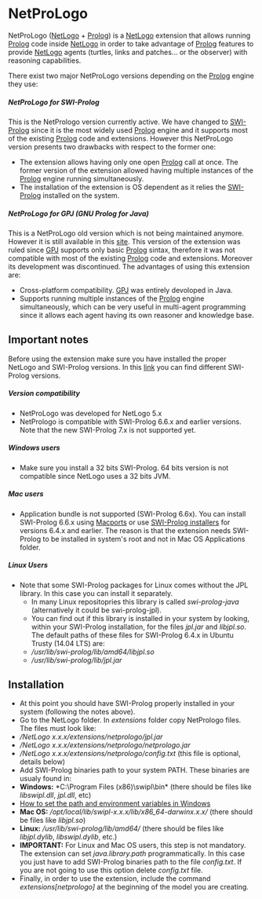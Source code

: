# NetProLogo
NetProLogo ([NetLogo](https://ccl.northwestern.edu/netlogo/) + [Prolog](http://en.wikipedia.org/wiki/Prolog)) is a [NetLogo](https://ccl.northwestern.edu/netlogo/) extension that allows running [Prolog](http://en.wikipedia.org/wiki/Prolog) code inside [NetLogo](https://ccl.northwestern.edu/netlogo/) in order to take advantage of [Prolog](http://en.wikipedia.org/wiki/Prolog) features to provide [NetLogo](https://ccl.northwestern.edu/netlogo/) agents  (turtles, links and patches... or the observer) with reasoning capabilities.

There exist two major NetProLogo versions depending on the [Prolog](http://en.wikipedia.org/wiki/Prolog) engine they use:

##### NetProLogo for SWI-Prolog

This is the NetPrologo version currently active. We have changed to [SWI-Prolog](http://www.swi-prolog.org/) since it is the most widely used [Prolog](http://en.wikipedia.org/wiki/Prolog) engine and it supports most of the existing [Prolog](http://en.wikipedia.org/wiki/Prolog) code and extensions. However this NetProLogo version presents two drawbacks with respect to the former one:

* The extension allows having only one open [Prolog](http://en.wikipedia.org/wiki/Prolog) call at once. The former version of the extension allowed having multiple instances of the [Prolog](http://en.wikipedia.org/wiki/Prolog) engine running simultaneously.
* The installation of the extension is OS dependent as it relies the [SWI-Prolog](http://www.swi-prolog.org/) installed on the system.

##### NetProLogo for GPJ (GNU Prolog for Java)

This is a NetProLogo old version which is not being maintained anymore. However it is still available in this [site](http://www.cs.us.es/~fsancho/NetProLogo/). This version of the extension was ruled since [GPJ](http://www.gnu.org/software/gnuprologjava/gnuprologjava.html) supports only basic [Prolog](http://en.wikipedia.org/wiki/Prolog) sintax, therefore it was not compatible with most of the existing [Prolog](http://en.wikipedia.org/wiki/Prolog) code and extensions. Moreover its development was discontinued. The advantages of using this extension are:

* Cross-platform compatibility. [GPJ](http://www.gnu.org/software/gnuprologjava/gnuprologjava.html) was entirely devoloped in Java.
* Supports running multiple instances of the [Prolog](http://en.wikipedia.org/wiki/Prolog) engine simultaneously, which can be very useful in multi-agent programming since it allows each agent having its own reasoner and knowledge base.

## Important notes

Before using the extension make sure you have installed the proper NetLogo and SWI-Prolog versions. In this [link](http://www.swi-prolog.org/download/stable?show=all) you can find different SWI-Prolog versions.

##### Version compatibility

* NetProLogo was developed for NetLogo 5.x
* NetPrologo is compatible with SWI-Prolog 6.6.x and earlier versions. Note that the new SWI-Prolog 7.x is not supported yet.

##### Windows users

* Make sure you install a 32 bits SWI-Prolog. 64 bits version is not compatible since NetLogo uses a 32 bits JVM.

##### Mac users

* Application bundle is not supported (SWI-Prolog 6.6x). You can install SWI-Prolog 6.6.x using [Macports](http://www.swi-prolog.org/build/macos.html) or use [SWI-Prolog installers](http://www.swi-prolog.org/download/stable?show=all) for versions 6.4.x and earlier. The reason is that the extension needs SWI-Prolog to be installed in system's root and not in Mac OS Applications folder.

##### Linux Users

* Note that some SWI-Prolog packages for Linux comes without the JPL library. In this case you can install it separately.
  * In many Linux repositopries this library is called *swi-prolog-java* (alternatively it could be swi-prolog-jpl).
  * You can find out if this library is installed in your system by looking, within your SWI-Prolog installation, for the files *jpl.jar* and *libjpl.so*. The default paths of these files for SWI-Prolog 6.4.x in Ubuntu Trusty (14.04 LTS) are:
  * */usr/lib/swi-prolog/lib/amd64/libjpl.so*
  * */usr/lib/swi-prolog/lib/jpl.jar*

## Installation

* At this point you should have SWI-Prolog properly installed in your system (following the notes above).
* Go to the NetLogo folder. In *extensions* folder copy NetPrologo files. The files must look like:
 * */NetLogo x.x.x/extensions/netprologo/jpl.jar*
 * */NetLogo x.x.x/extensions/netprologo/netprologo.jar*
 * */NetLogo x.x.x/extensions/netprologo/config.txt* (this file is optional, details below)
* Add SWI-Prolog binaries path to your system PATH. These binaries are usualy found in:
 * **Windows:** *C:\Program Files (x86)\swipl\bin\* (there should be files like *libswipl.dll*, *jpl.dll*, etc)
  * [How to set the path and environment variables in Windows](http://www.computerhope.com/issues/ch000549.htm)
 * **Mac OS:** */opt/local/lib/swipl-x.x.x/lib/x86_64-darwinx.x.x/* (there should be files like *libjpl.so*)
 * **Linux:** */usr/lib/swi-prolog/lib/amd64/* (there should be files like *libjpl.dylib*, *libswipl.dylib*, etc.)
 * **IMPORTANT:** For Linux and Mac OS users, this step is not mandatory. The extension can set *java.library.path* programmatically. In this case you just have to add SWI-Prolog binaries path to the file *config.txt*. If you are not going to use this option delete *config.txt* file.
 * Finally, in order to use the extension, include the command *extensions[netprologo]* at the beginning of the model you are
creating.
